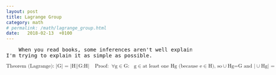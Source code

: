 ```yaml
---
layout: post
title: Lagrange Group
category: math
# permalink: /math/lagrange_group.html
date:   2018-02-13  +0100
---
```



<pre>
    When you read books, some inferences aren't well explained.
I'm trying to explain it as simple as possible.
</pre>
<math xmlns='http://www.w3.org/1998/Math/MathML'>
    <mrow><mtext>Theorem (Lagrange): |G| = |H||G:H|</mtext></mrow><mo linebreak="newline" /><mo linebreak="newline" />
    <mrow><mtext>Proof:</mtext></mrow><mo linebreak="newline" />
    <mrow><mo>&forall;</mo><mtext>g</mtext><mo>&isinv;</mo><mtext>G:</mtext><mo>&nbsp;</mo><mtext>g</mtext><mo>&isinv;</mo><mtext>at least one Hg (because e</mtext><mo>&isinv;</mo><mtext>H), so </mtext><mo>&cup;</mo><mtext>Hg=G and |</mtext><mo>&cup;</mo><mtext>Hg| = |G|</mtext></mrow><mo linebreak="newline" /><mo linebreak="newline" />
    <mrow><mo>&forall;</mo><mtext>Hg: |Hg| = |H| (because there is a bijection between H and Hg, as g permutes elements in G and H</mtext><mo>&sube;</mo><mtext>G, so all elements within Hg are unique)</mtext></mrow><mo linebreak="newline" /><mo linebreak="newline" />
    <mrow>as Hg are disjoint and each Hg contains exactly |Hg| elements, </mrow><mo linebreak="newline" /><mo linebreak="newline" />
    <mrow><mtext>|</mtext><mo>&cup;</mo><mtext>Hg| = |Hg||G:H|; |G| = |H||G:H| (by substituting values for |</mtext><mo>&cup;</mo><mtext>Hg| and |Hg|</mtext><mo>&Square;</mo></mrow>
</math>